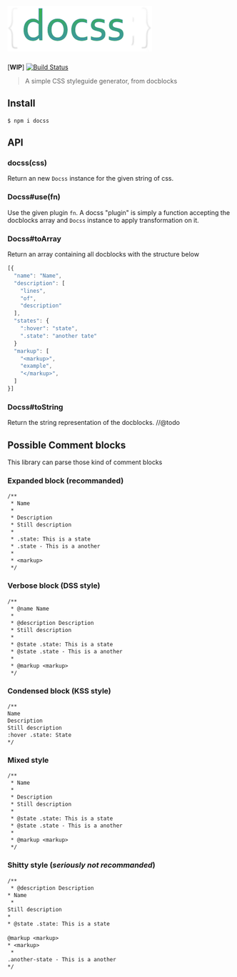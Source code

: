 # ![{docss;}](logo/docss.png)

[**WIP**] [![Build Status](http://img.shields.io/travis/MoOx/docss.svg?style=flat)](https://travis-ci.org/MoOx/docss)


> A simple CSS styleguide generator, from docblocks

## Install

    $ npm i docss

## API

### docss(css)

Return an new `Docss` instance for the given string of css.


### Docss#use(fn)

Use the given plugin `fn`. A docss "plugin" is simply a function accepting
the docblocks array and `Docss` instance to apply transformation on it.

### Docss#toArray

Return an array containing all docblocks with the structure below

```js
[{
  "name": "Name",
  "description": [
    "lines",
    "of",
    "description"
  ],
  "states": {
    ":hover": "state",
    ".state": "another tate"
  }
  "markup": [
    "<markup>",
    "example",
    "</markup>",
  ]
}]
```

### Docss#toString

Return the string representation of the docblocks.
//@todo


## Possible Comment blocks

This library can parse those kind of comment blocks

### Expanded block (recommanded)

	/**
	 * Name
	 *
	 * Description
	 * Still description
	 *
	 * .state: This is a state
	 * .state - This is a another
	 *
	 * <markup>
	 */

### Verbose block (DSS style)

	/**
	 * @name Name
	 *
	 * @description Description
	 * Still description
	 *
	 * @state .state: This is a state
	 * @state .state - This is a another
	 *
	 * @markup <markup>
	 */

### Condensed block (KSS style)

	/**
	Name
	Description
	Still description
	:hover .state: State
	*/

### Mixed style

	/**
	 * Name
	 *
	 * Description
	 * Still description
	 *
	 * @state .state: This is a state
	 * @state .state - This is a another
	 *
	 * @markup <markup>
	 */

### Shitty style (_seriously not recommanded_)

	/**
	 * @description Description
	* Name
	 *
	Still description
	*
	* @state .state: This is a state

	@markup <markup>
	* <markup>
	 *
	.another-state - This is a another
	*/
